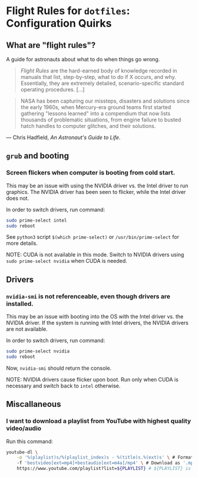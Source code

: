# Flight Rules for `dotfiles`: Configuration Quirks

## What are "flight rules"?

A guide for astronauts about what to do when things go wrong.

>  *Flight Rules* are the hard-earned body of knowledge recorded in manuals that
>  list, step-by-step, what to do if X occurs, and why. Essentially, they are
>  extremely detailed, scenario-specific standard operating procedures. [...]

> NASA has been capturing our missteps, disasters and solutions since the early
> 1960s, when Mercury-era ground teams first started gathering "lessons learned"
> into a compendium that now lists thousands of problematic situations, from
> engine failure to busted hatch handles to computer glitches, and their
> solutions.

&mdash; Chris Hadfield, *An Astronaut's Guide to Life*.

## `grub` and booting

### Screen flickers when computer is booting from cold start.

This may be an issue with using the NVIDIA driver vs. the Intel driver to run
graphics. The NVIDIA driver has been seen to flicker, while the Intel driver
does not.

In order to switch drivers, run command:

```bash
sudo prime-select intel
sudo reboot
```

See `python3` script `$(which prime-select)` or `/usr/bin/prime-select` for more
details.

NOTE: CUDA is not available in this mode. Switch to NVIDIA drivers using `sudo
prime-select nvidia` when CUDA is needed.

## Drivers

### `nvidia-smi` is not referenceable, even though drivers are installed.

This may be an issue with booting into the OS with the Intel driver vs. the
NVIDIA driver. If the system is running with Intel drivers, the NVIDIA drivers
are not available.

In order to switch drivers, run command:

```bash
sudo prime-select nvidia
sudo reboot
```

Now, `nvidia-smi` should return the console.

NOTE: NVIDIA drivers cause flicker upon boot. Run only when CUDA is necessary
and switch back to `intel` otherwise.

## Miscallaneous

### I want to download a playlist from YouTube with highest quality video/audio

Run this command:

```bash
youtube-dl \
    -o '%(playlist)s/%(playlist_index)s - %(title)s.%(ext)s' \ # Format title of videos.
    -f 'bestvideo[ext=mp4]+bestaudio[ext=m4a]/mp4' \ # Download as '.mp4', sync and splice best quality audio/video separately as they may be in separate files.
    https://www.youtube.com/playlist?list=${PLAYLIST} # ${PLAYLIST} is playlist ID.
```

